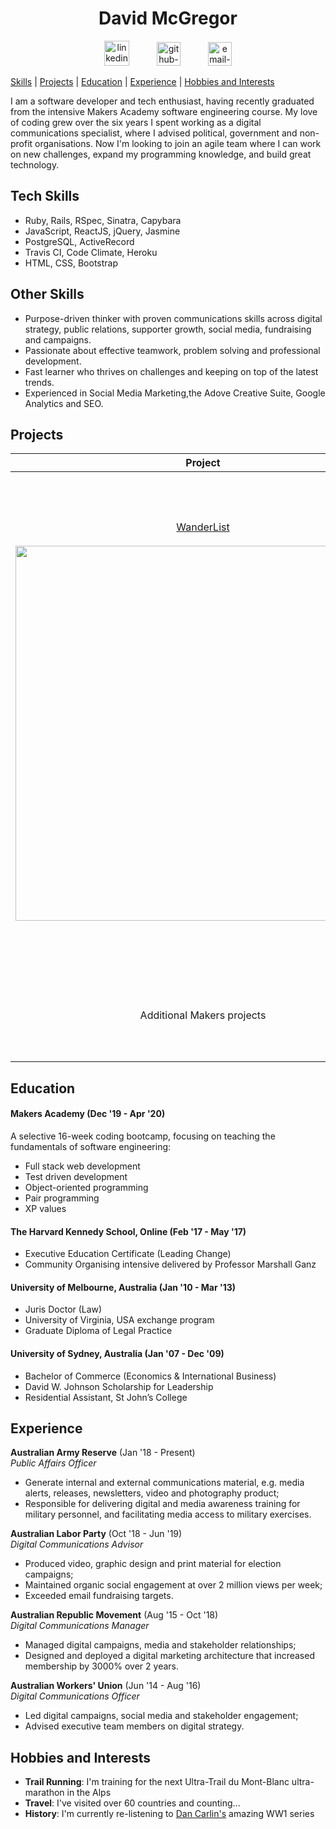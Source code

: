 <h1 align="center"> David McGregor </h1>

<div align="center">
  <a href=https://www.linkedin.com/in/david-mcgregor-49b2a361/>
  <img src="https://www.iconfinder.com/data/icons/free-social-icons/67/linkedin_circle_color-512.png" alt="linkedin-icon" height="40" width="40" hspace="20"></a>
   <a href="https://github.com/davmcgregor">
  <img src="https://cdn0.iconfinder.com/data/icons/octicons/1024/mark-github-512.png" alt="github-icon" height="38" width="38" hspace="20"></a>
  <a href="mailto:davidjohnmcgregor@gmail.com">
  <img src="https://cdn3.iconfinder.com/data/icons/linecons-free-vector-icons-pack/32/mail-512.png" alt="email-icon" height="38" width="38" hspace="20"></a>
</div>

[Skills](#skills) | [Projects](#projects) | [Education](#education) | [Experience](#experience) | [Hobbies and Interests](#hobbies-and-interests) 

I am a software developer and tech enthusiast, having recently graduated from the intensive Makers Academy software engineering course. My love of coding grew over the six years I spent working as a digital communications specialist, where I advised political, government and non-profit organisations. Now I'm looking to join an agile team where I can work on new challenges, expand my programming knowledge, and build great technology.

## Tech Skills
- Ruby, Rails, RSpec, Sinatra, Capybara
- JavaScript, ReactJS, jQuery, Jasmine 
- PostgreSQL, ActiveRecord
- Travis CI, Code Climate, Heroku
- HTML, CSS, Bootstrap

## Other Skills

- Purpose-driven thinker with proven communications skills across digital strategy, public relations, supporter growth, social media, fundraising and campaigns.
- Passionate about effective teamwork, problem solving and professional development.
- Fast learner who thrives on challenges and keeping on top of the latest trends.
- Experienced in Social Media Marketing,the Adove Creative Suite, Google Analytics and SEO.

## Projects

| Project           | Info            |
| :------------:     | :-------------         |
| [WanderList](https://github.com/Megscode/Wanderlist) <br /><br /><a href="https://github.com/Megscode/Wanderlist"><div align="center"> <img src="https://raw.githubusercontent.com/Megscode/Wanderlist/master/planning/WanderList-mockup-invision.png" width="600" /> </div></a>| <h4>Description</h4> Save your favourite walking routes, search routes near you and vote for your favourites. This is a Final Group project utilisng the Google Maps, Directions and Places APIs<br/> <h4> Development & Testing </h4> Ruby, Rails, JavaScript, jQuery, Jasmine, ActiveRecord (postgreSQL), RSpec, Capybara <h4> Code Quality & Deployment </h4> Travis CI, Heroku, Rubocop, Code Climate | 
| Additional Makers projects | To see more of my Makers Academy projects please have a look at my portfolio [here](https://github.com/davmcgregor/Makers_Portfolio) |

## Education

#### Makers Academy (Dec '19 - Apr '20)

A selective 16-week coding bootcamp, focusing on teaching the fundamentals of software engineering:

- Full stack web development
- Test driven development
- Object-oriented programming
- Pair programming
- XP values

#### The Harvard Kennedy School, Online (Feb '17 - May '17)

- Executive Education Certificate (Leading Change)
- Community Organising intensive delivered by Professor Marshall Ganz

#### University of Melbourne, Australia (Jan '10 - Mar '13)

- Juris Doctor (Law)
- University of Virginia, USA exchange program
- Graduate Diploma of Legal Practice

#### University of Sydney, Australia (Jan '07 - Dec '09)

- Bachelor of Commerce (Economics & International Business)
- David W. Johnson Scholarship for Leadership
- Residential Assistant, St John’s College

## Experience

**Australian Army Reserve** (Jan '18 - Present)    
*Public Affairs Officer*  
- Generate internal and external communications material, e.g. media alerts, releases, newsletters, video and photography product;
- Responsible for delivering digital and media awareness training for military personnel, and facilitating media access to military exercises.

**Australian Labor Party** (Oct '18 - Jun '19)    
*Digital Communications Advisor*  
- Produced video, graphic design and print material for election campaigns;
- Maintained organic social engagement at over 2 million views per week;
- Exceeded email fundraising targets.

**Australian Republic Movement** (Aug '15 - Oct '18)   
*Digital Communications Manager*
- Managed digital campaigns, media and stakeholder relationships;
- Designed and deployed a digital marketing architecture that increased membership by 3000% over 2 years.

**Australian Workers' Union** (Jun '14 - Aug '16)   
*Digital Communications Officer*
- Led digital campaigns, social media and stakeholder engagement;
- Advised executive team members on digital strategy.

## Hobbies and Interests
- **Trail Running**: I'm training for the next Ultra-Trail du Mont-Blanc ultra-marathon in the Alps
- **Travel**: I've visited over 60 countries and counting...
- **History**: I'm currently re-listening to [Dan Carlin's](https://www.dancarlin.com/product/hardcore-history-50-blueprint-for-armageddon-i/) amazing WW1 series

